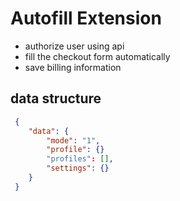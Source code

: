 # Autofill Extension

- authorize user using api
- fill the checkout form automatically 
- save billing information


## data structure
```json
 {
    "data": {
        "mode": "1",
        "profile": {}
        "profiles": [],
        "settings": {}
    }
 }
 ```